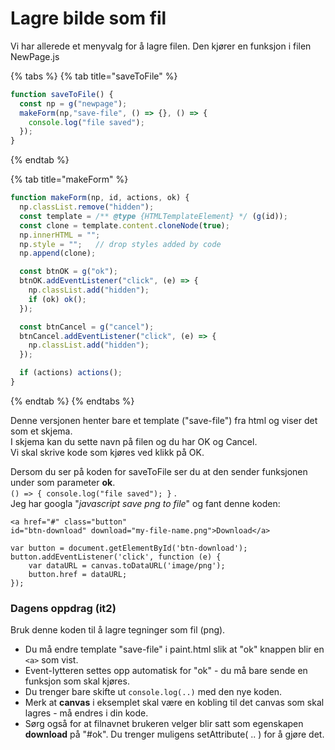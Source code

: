 # Lagre bilde som fil

Vi har allerede et menyvalg for å lagre filen. Den kjører en funksjon i filen NewPage.js

{% tabs %}
{% tab title="saveToFile" %}
```javascript
function saveToFile() {
  const np = g("newpage");
  makeForm(np,"save-file", () => {}, () => {
    console.log("file saved");
  });
}
```
{% endtab %}

{% tab title="makeForm" %}
```javascript
function makeForm(np, id, actions, ok) {
  np.classList.remove("hidden");
  const template = /** @type {HTMLTemplateElement} */ (g(id));
  const clone = template.content.cloneNode(true);
  np.innerHTML = "";
  np.style = "";   // drop styles added by code
  np.append(clone);

  const btnOK = g("ok");
  btnOK.addEventListener("click", (e) => {
    np.classList.add("hidden");
    if (ok) ok();
  });

  const btnCancel = g("cancel");
  btnCancel.addEventListener("click", (e) => {
    np.classList.add("hidden");
  });

  if (actions) actions();
}
```
{% endtab %}
{% endtabs %}

Denne versjonen henter bare et template \("save-file"\) fra html og viser det som et skjema.  
I skjema kan du sette navn på filen og du har OK og Cancel.  
Vi skal skrive kode som kjøres ved klikk på OK.

Dersom du ser på koden for saveToFile ser du at den sender funksjonen under som parameter **ok**.  
`() => { console.log("file saved"); }` .  
Jeg har googla "_javascript save png to file_" og fant denne koden:

```text
<a href="#" class="button" 
id="btn-download" download="my-file-name.png">Download</a>

var button = document.getElementById('btn-download');
button.addEventListener('click', function (e) {
    var dataURL = canvas.toDataURL('image/png');
    button.href = dataURL;
});
```

### Dagens oppdrag \(it2\)

Bruk denne koden til å lagre tegninger som fil \(png\). 

* Du må endre template "save-file" i paint.html slik at "ok" knappen blir en `<a>` som vist.
* Event-lytteren settes opp automatisk for "ok" - du må bare sende en funksjon som skal kjøres.
* Du trenger bare skifte ut `console.log(..)` med den nye koden.
* Merk at **canvas** i eksemplet skal være en kobling til det canvas som skal lagres - må endres i din kode.
* Sørg også for at filnavnet brukeren velger blir satt som egenskapen **download** på "\#ok". Du trenger muligens setAttribute\( .. \) for å gjøre det.

